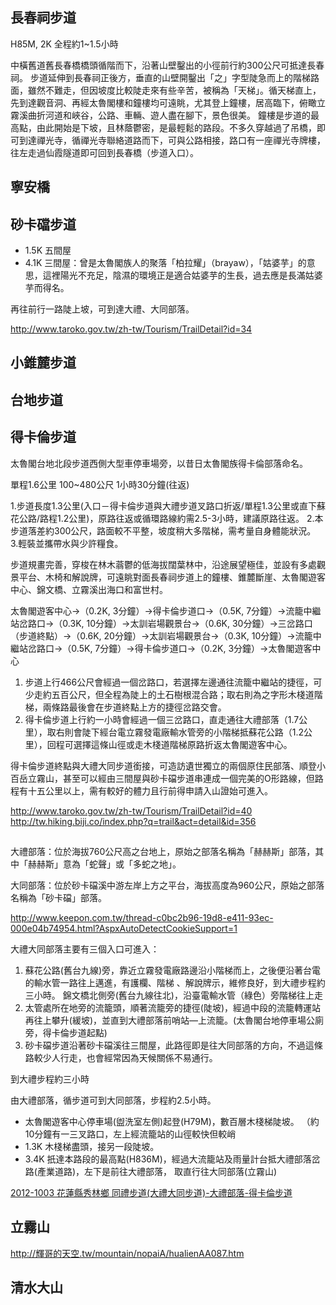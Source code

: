 ## 長春祠步道
H85M, 2K 全程約1~1.5小時

中橫舊道舊長春橋橋頭循階而下，沿著山壁鑿出的小徑前行約300公尺可抵達長春祠。
步道延伸到長春祠正後方，垂直的山壁開鑿出「之」字型陡急而上的階梯路面，雖然不難走，但因坡度比較陡走來有些辛苦，被稱為「天梯」。循天梯直上，先到達觀音洞、再經太魯閣樓和鐘樓均可遠眺，尤其登上鐘樓，居高臨下，俯瞰立霧溪曲折河道和峽谷，公路、車輛、遊人盡在腳下，景色很美。
鐘樓是步道的最高點，由此開始是下坡，且林蔭鬱密，是最輕鬆的路段。不多久穿越過了吊橋，即可到達禪光寺，循禪光寺聯絡道路而下，可與公路相接，路口有一座禪光寺牌樓，往左走過仙霞隧道即可回到長春橋（步道入口）。

## 寧安橋

## 砂卡礑步道

* 1.5K 五間屋
* 4.1K 三間屋：曾是太魯閣族人的聚落「柏拉耀」（brayaw），「姑婆芋」的意思，這裡陽光不充足，陰濕的環境正是適合姑婆芋的生長，過去應是長滿姑婆芋而得名。

再往前行一路陡上坡，可到達大禮、大同部落。

http://www.taroko.gov.tw/zh-tw/Tourism/TrailDetail?id=34

## 小錐麓步道
## 台地步道
## 得卡倫步道
太魯閣台地北段步道西側大型車停車場旁，以昔日太魯閣族得卡倫部落命名。

單程1.6公里 100~480公尺 1小時30分鐘(往返)

1.步道長度1.3公里(入口－得卡倫步道與大禮步道叉路口折返/單程1.3公里或直下蘇花公路/路程1.2公里)，原路往返或循環路線約需2.5-3小時，建議原路往返。
2.本步道落差約300公尺，路面較不平整，坡度稍大多階梯，需考量自身體能狀況。
3.輕裝並攜帶水與少許糧食。

步道規畫完善，穿梭在林木蓊鬱的低海拔闊葉林中，沿途展望極佳，並設有多處觀景平台、木椅和解說牌，可遠眺對面長春祠步道上的鐘樓、錐麓斷崖、太魯閣遊客中心、錦文橋、立霧溪出海口和富世村。

太魯閣遊客中心→（0.2K, 3分鐘）→得卡倫步道口→（0.5K, 7分鐘）→流籠中繼站岔路口→（0.3K, 10分鐘）→太訓岩場觀景台→（0.6K, 30分鐘）→三岔路口（步道終點）→（0.6K, 20分鐘）→太訓岩場觀景台→（0.3K, 10分鐘）→流籠中繼站岔路口→（0.5K, 7分鐘）→得卡倫步道口→（0.2K, 3分鐘）→太魯閣遊客中心

1. 步道上行466公尺會經過一個岔路口，若選擇左邊通往流籠中繼站的捷徑，可少走約五百公尺，但全程為陡上的土石樹根混合路；取右則為之字形木棧道階梯，兩條路最後會在步道終點上方的捷徑岔路交會。
2. 得卡倫步道上行約一小時會經過一個三岔路口，直走通往大禮部落（1.7公里），取右則會陡下經台電立霧發電廠輸水管旁的小階梯抵蘇花公路（1.2公里），回程可選擇這條山徑或走木棧道階梯原路折返太魯閣遊客中心。

得卡倫步道終點與大禮大同步道銜接，可造訪遺世獨立的兩個原住民部落、順登小百岳立霧山，甚至可以經由三間屋與砂卡礑步道串連成一個完美的O形路線，但路程有十五公里以上，需有較好的體力且行前得申請入山證始可進入。

http://www.taroko.gov.tw/zh-tw/Tourism/TrailDetail?id=40
http://tw.hiking.biji.co/index.php?q=trail&act=detail&id=356

##
大禮部落：位於海拔760公尺高之台地上，原始之部落名稱為「赫赫斯」部落，其中「赫赫斯」意為「蛇聲」或「多蛇之地」。

大同部落：位於砂卡礑溪中游左岸上方之平台，海拔高度為960公尺，原始之部落名稱為「砂卡礑」部落。

http://www.keepon.com.tw/thread-c0bc2b96-19d8-e411-93ec-000e04b74954.html?AspxAutoDetectCookieSupport=1

大禮大同部落主要有三個入口可進入：

1. 蘇花公路(舊台九線)旁，靠近立霧發電廠路邊沿小階梯而上，之後便沿著台電的輸水管一路往上邁進，有護欄、階梯 、解說牌示，維修良好，到大禮步程約三小時。
錦文橋北側旁(舊台九線往北)，沿臺電輸水管（綠色）旁階梯往上走
2. 太管處所在地旁的流籠頭，順著流籠旁的捷徑(陡坡)，經過中段的流籠轉運站再往上攀升(緩坡)，並直到大禮部落前哨站—上流籠。(太魯閣台地停車場公廁旁，得卡倫步道起點)
3. 砂卡礑步道沿著砂卡礑溪往三間屋，此路徑即是往大同部落的方向，不過這條路較少人行走，也會經常因為天候關係不易通行。

到大禮步程約三小時

由大禮部落，循步道可到大同部落，步程約2.5小時。

* 太魯閣遊客中心停車場(盥洗室左側)起登(H79M)，數百層木棧梯陡坡。 （約10分鐘有一三叉路口，左上經流籠站的山徑較快但較峭
* 1.3K 木棧梯盡頭，接另一段陡坡。
* 3.4K 扺達本路段的最高點(H836M)，經過大流籠站及雨量計台抵大禮部落岔路(產業道路)，左下是前往大禮部落， 取直行往大同部落(立霧山)

[2012-1003 花蓮縣秀林鄉 同禮步道(大禮大同步道)-大禮部落-得卡倫步道](http://ballenf.pixnet.net/blog/post/37309324)

## 立霧山
http://輝哥的天空.tw/mountain/nopaiA/hualienAA087.htm
## 清水大山
